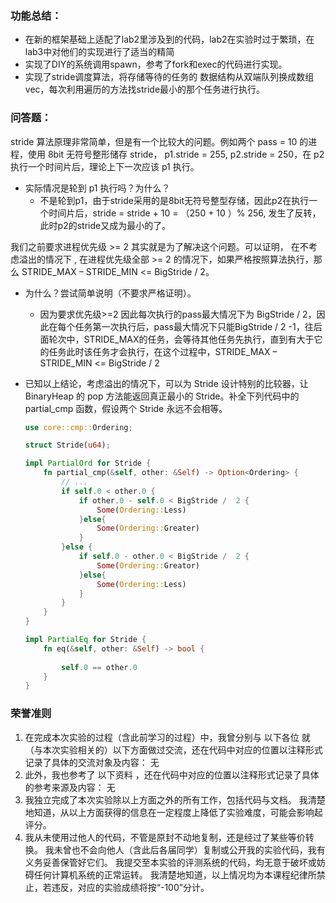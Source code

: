 ### 功能总结：
- 在新的框架基础上适配了lab2里涉及到的代码，lab2在实验时过于繁琐，在lab3中对他们的实现进行了适当的精简
- 实现了DIY的系统调用spawn，参考了fork和exec的代码进行实现。
- 实现了stride调度算法，将存储等待的任务的 数据结构从双端队列换成数组vec，每次利用遍历的方法找stride最小的那个任务进行执行。


### 问答题：
stride 算法原理非常简单，但是有一个比较大的问题。例如两个 pass = 10 的进程，使用 8bit 无符号整形储存 stride， p1.stride = 255, p2.stride = 250，在 p2 执行一个时间片后，理论上下一次应该 p1 执行。

- 实际情况是轮到 p1 执行吗？为什么？
    - 不是轮到p1，由于stride采用的是8bit无符号整型存储，因此p2在执行一个时间片后，stride = stride + 10 = （250 + 10 ）% 256, 发生了反转，此时p2的stride又成为最小的了。

我们之前要求进程优先级 >= 2 其实就是为了解决这个问题。可以证明， 在不考虑溢出的情况下 , 在进程优先级全部 >= 2 的情况下，如果严格按照算法执行，那么 STRIDE_MAX – STRIDE_MIN <= BigStride / 2。

- 为什么？尝试简单说明（不要求严格证明）。
    - 因为要求优先级>=2 因此每次执行的pass最大情况下为 BigStride / 2，因此在每个任务第一次执行后，pass最大情况下只能BigStride / 2 -1，往后面轮次中，STRIDE_MAX的任务，会等待其他任务先执行，直到有大于它的任务此时该任务才会执行，在这个过程中，STRIDE_MAX – STRIDE_MIN <= BigStride / 2

- 已知以上结论，考虑溢出的情况下，可以为 Stride 设计特别的比较器，让 BinaryHeap<Stride> 的 pop 方法能返回真正最小的 Stride。补全下列代码中的 partial_cmp 函数，假设两个 Stride 永远不会相等。
    ```rust
    use core::cmp::Ordering;

    struct Stride(u64);

    impl PartialOrd for Stride {
        fn partial_cmp(&self, other: &Self) -> Option<Ordering> {
            // ...
            if self.0 < other.0 {
                if other.0 - self.0 < BigStride /  2 {
                    Some(Ordering::Less)
                }else{
                    Some(Ordering::Greater)
                }
            }else {
                if self.0 - other.0 < BigStride /  2 {
                    Some(Ordering::Greator)
                }else{
                    Some(Ordering::Less)
                }
            }
        }
    }

    impl PartialEq for Stride {
        fn eq(&self, other: &Self) -> bool {
            
            self.0 == other.0
        }
    }
    ```

### 荣誉准则
1. 在完成本次实验的过程（含此前学习的过程）中，我曾分别与 以下各位 就（与本次实验相关的）以下方面做过交流，还在代码中对应的位置以注释形式记录了具体的交流对象及内容：
    无
2. 此外，我也参考了 以下资料 ，还在代码中对应的位置以注释形式记录了具体的参考来源及内容：
    无
3. 我独立完成了本次实验除以上方面之外的所有工作，包括代码与文档。 我清楚地知道，从以上方面获得的信息在一定程度上降低了实验难度，可能会影响起评分。
4. 我从未使用过他人的代码，不管是原封不动地复制，还是经过了某些等价转换。 我未曾也不会向他人（含此后各届同学）复制或公开我的实验代码，我有义务妥善保管好它们。 我提交至本实验的评测系统的代码，均无意于破坏或妨碍任何计算机系统的正常运转。 我清楚地知道，以上情况均为本课程纪律所禁止，若违反，对应的实验成绩将按“-100”分计。